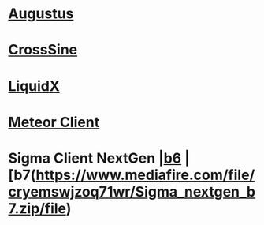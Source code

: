 # [Augustus](https://workupload.com/file/rcxH6fcWxzp)
# [CrossSine](https://github.com/shxp3/CrossSine/releases)
# [LiquidX](https://liquidxclient.github.io/)
# [Meteor Client](https://meteorclient.com/)
# Sigma Client NextGen |[b6](https://www.mediafire.com/file/nn66wu9epdug8rf/Sigma_nextgen_hitfix2_b6.zip/file) | [b7(https://www.mediafire.com/file/cryemswjzoq71wr/Sigma_nextgen_b7.zip/file)
